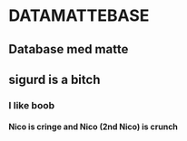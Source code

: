 # DATAMATTEBASE
## Database med matte
## sigurd is a bitch
### I like boob
#### Nico is cringe and Nico (2nd Nico) is crunch